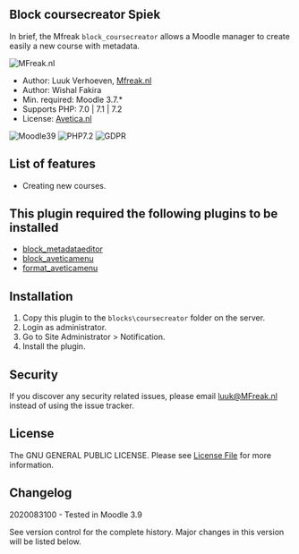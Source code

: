 ## Block coursecreator Spiek
In brief, the Mfreak `block_coursecreator` allows a Moodle manager to create easily a new course with metadata.


![MFreak.nl](https://MFreak.nl/logo_small.png)

* Author: Luuk Verhoeven, [Mfreak.nl](https://MFreak.nl/)
* Author: Wishal Fakira
* Min. required: Moodle 3.7.*
* Supports PHP: 7.0 | 7.1 | 7.2 
* License: [Avetica.nl](http://www.avetica.nl/)

![Moodle39](https://img.shields.io/badge/moodle-3.9-brightgreen.svg)
![PHP7.2](https://img.shields.io/badge/PHP-7.2-brightgreen.svg)
![GDPR](https://img.shields.io/badge/GDPR-implented-brightgreen.svg)


## List of features
- Creating new courses.


## This plugin required the following plugins to be installed
- [block_metadataeditor](https://deploy01.avetica.net/technisch-team/moodlefreak/block_metadataeditor/)
- [block_aveticamenu](https://deploy01.avetica.net/technisch-team/moodlefreak/block_aveticamenu/)
- [format_aveticamenu](https://deploy01.avetica.net/technisch-team/moodlefreak/format_aveticamenu)

## Installation

1.  Copy this plugin to the `blocks\coursecreator` folder on the server.
2.  Login as administrator.
3.  Go to Site Administrator > Notification.
4.  Install the plugin.

## Security

If you discover any security related issues, please email [luuk@MFreak.nl](mailto:luuk@MFreak.nl) instead of using the issue tracker.

## License

The GNU GENERAL PUBLIC LICENSE. Please see [License File](LICENSE) for more information.

## Changelog

2020083100 - Tested in Moodle 3.9


See version control for the complete history. Major changes in this version will be listed below.
